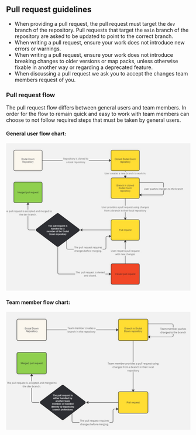 
## Pull request guidelines

- When providing a pull request, the pull request must target the `dev` branch of the repository. Pull requests that target the `main` branch of the repository are asked to be updated to point to the correct branch.
- When writing a pull request, ensure your work does not introduce new errors or warnings.
- When writing a pull request, ensure your work does not introduce breaking changes to older versions or map packs, unless otherwise fixable in another way or regarding a deprecated feature.
- When discussing a pull request we ask you to accept the changes team members request of you.

### Pull request flow
The pull request flow differs between general users and team members. In order for the flow to remain quick and easy to work with team members can choose to not follow required steps that must be taken by general users.

#### General user flow chart:
<div align="center">
	<img src="https://github.com/Brutal-Doom/Brutal-Doom/blob/main/files/flowchart-pullrequest.jpg?raw=true" />
</div>

#### Team member flow chart:
<div align="center">
	<img src="https://github.com/Brutal-Doom/Brutal-Doom/blob/main/files/flowchart-pullrequest-team.jpg?raw=true" />
</div>
